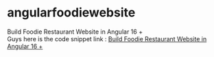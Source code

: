 # angularfoodiewebsite
Build Foodie Restaurant Website in Angular 16 +<br>
Guys here is the code snippet link : <a href="https://therichpost.com/build-foodie-restaurant-website-in-angular-16/">Build Foodie Restaurant Website in Angular 16 +</a>
